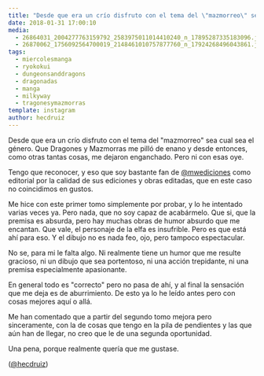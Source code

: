 ```yaml
---
title: "Desde que era un crío disfruto con el tema del \"mazmorreo\" sea cual sea el género"
date: 2018-01-31 17:00:10
media: 
  - 26864031_2004277763159792_2583975011014410240_n_17895287335183096.jpg
  - 26870062_1756092564700019_2148461010757877760_n_17924268496043861.jpg
tags: 
  - miercolesmanga
  - ryokokui
  - dungeonsanddragons
  - dragonadas
  - manga
  - milkyway
  - tragonesymazmorras
template: instagram
author: hecdruiz
---
```


Desde que era un crío disfruto con el tema del "mazmorreo" sea cual sea el género. Que Dragones y Mazmorras me pilló de enano y desde entonces, como otras tantas cosas, me dejaron enganchado. Pero ni con esas oye.


Tengo que reconocer, y eso que soy bastante fan de [@mwediciones](https://instagram.com/mwediciones) como editorial por la calidad de sus ediciones y obras editadas, que en este caso no coincidimos en gustos.


Me hice con este primer tomo simplemente por probar, y lo he intentado varias veces ya. Pero nada, que no soy capaz de acabármelo. Que si, que la premisa es absurda, pero hay muchas obras de humor absurdo que me encantan. Que vale, el personaje de la elfa es insufrible. Pero es que está ahí para eso. Y el dibujo no es nada feo, ojo, pero tampoco espectacular.


No se, para mi le falta algo. Ni realmente tiene un humor que me resulte gracioso, ni un dibujo que sea portentoso, ni una acción trepidante, ni una premisa especialmente apasionante.


En general todo es "correcto" pero no pasa de ahí, y al final la sensación que me deja es de aburrimiento. De esto ya lo he leído antes pero con cosas mejores aquí o allá.


Me han comentado que a partir del segundo tomo mejora pero sinceramente, con la de cosas que tengo en la pila de pendientes y las que aún han de llegar, no creo que le de una segunda oportunidad.


Una pena, porque realmente quería que me gustase.




([@hecdruiz](https://instagram.com/hecdruiz))





